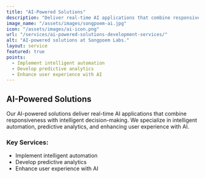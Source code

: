 ```yaml
---
title: "AI-Powered Solutions"
description: "Deliver real-time AI applications that combine responsiveness with intelligent decision-making."
image_name: "/assets/images/songpoem-ai.jpg"
icon: "/assets/images/ai-icon.png"
url: "/services/ai-powered-solutions-development-services/"
alt: "AI-powered solutions at Songpoem Labs."
layout: service
featured: true
points:
  - Implement intelligent automation
  - Develop predictive analytics
  - Enhance user experience with AI
---
```

## AI-Powered Solutions

Our AI-powered solutions deliver real-time AI applications that combine responsiveness with intelligent decision-making. We specialize in intelligent automation, predictive analytics, and enhancing user experience with AI.

### Key Services:
- Implement intelligent automation
- Develop predictive analytics
- Enhance user experience with AI
